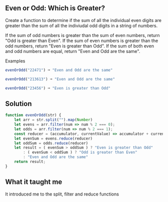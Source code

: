 ## Even or Odd: Which is Greater?
Create a function to determine if the sum of all the individual even digits are greater than the sum of all the indiviudal odd digits in a string of numbers.

If the sum of odd numbers is greater than the sum of even numbers, return "Odd is greater than Even".
If the sum of even numbers is greater than the odd numbers, return "Even is greater than Odd".
If the sum of both even and odd numbers are equal, return "Even and Odd are the same".

Examples
```js
evenOrOdd("22471") ➞ "Even and Odd are the same"

evenOrOdd("213613") ➞ "Even and Odd are the same"

evenOrOdd("23456") ➞ "Even is greater than Odd"
```

## Solution
```js
function evenOrOdd(str) {
	let arr = str.split("").map(Number)
	let evens = arr.filter(num => num % 2 === 0);
	let odds = arr.filter(num => num % 2 === 1);
	const reducer = (accumulator, currentValue) => accumulator + currentValue
	let evenSum = evens.reduce(reducer)
	let oddSum = odds.reduce(reducer)
	let result = ( evenSum > oddSum ) ? "Even is greater than Odd"
		: ( evenSum < oddSum ) ? "Odd is greater than Even"
		: "Even and Odd are the same"
	return result;
}
```

## What it taught me
It introduced me to the split, filter and reduce functions